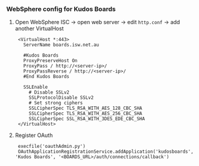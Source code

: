 
### WebSphere config for Kudos Boards

1. Open WebSphere ISC -> open web server -> edit `http.conf` -> add another VirtualHost

        <VirtualHost *:443>
          ServerName boards.isw.net.au

          #Kudos Boards
          ProxyPreserveHost On
          ProxyPass / http://<server-ip>/
          ProxyPassReverse / http://<server-ip>/
          #End Kudos Boards

          SSLEnable
            # Disable SSLv2
            SSLProtocolDisable SSLv2
            # Set strong ciphers
            SSLCipherSpec TLS_RSA_WITH_AES_128_CBC_SHA
            SSLCipherSpec TLS_RSA_WITH_AES_256_CBC_SHA
            SSLCipherSpec SSL_RSA_WITH_3DES_EDE_CBC_SHA
        </VirtualHost>

1. Register OAuth

        execfile('oauthAdmin.py')
        OAuthApplicationRegistrationService.addApplication('kudosboards', 'Kudos Boards', '<BOARDS_URL>/auth/connections/callback')
